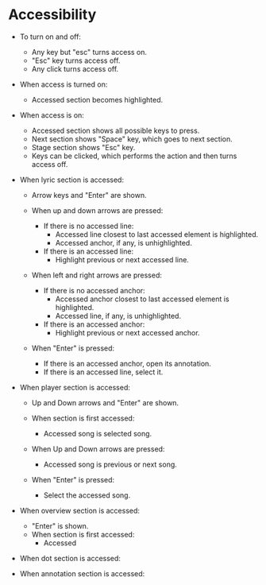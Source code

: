 # Accessibility

* To turn on and off:
    * Any key but "esc" turns access on.
    * "Esc" key turns access off.
    * Any click turns access off.

* When access is turned on:
    * Accessed section becomes highlighted.

* When access is on:
    * Accessed section shows all possible keys to press.
    * Next section shows "Space" key, which goes to next section.
    * Stage section shows "Esc" key.
    * Keys can be clicked, which performs the action and then turns access off.

* When lyric section is accessed:
    * Arrow keys and "Enter" are shown.
    * When up and down arrows are pressed:
        * If there is no accessed line:
            * Accessed line closest to last accessed element is highlighted.
            * Accessed anchor, if any, is unhighlighted.
        * If there is an accessed line:
            * Highlight previous or next accessed line.

    * When left and right arrows are pressed:
        * If there is no accessed anchor:
            * Accessed anchor closest to last accessed element is highlighted.
            * Accessed line, if any, is unhighlighted.
        * If there is an accessed anchor:
            * Highlight previous or next accessed anchor.

    * When "Enter" is pressed:
        * If there is an accessed anchor, open its annotation.
        * If there is an accessed line, select it.

* When player section is accessed:
    * Up and Down arrows and "Enter" are shown.
    * When section is first accessed:
        * Accessed song is selected song.

    * When Up and Down arrows are pressed:
        * Accessed song is previous or next song.

    * When "Enter" is pressed:
        * Select the accessed song.

* When overview section is accessed:
    * "Enter" is shown.
    * When section is first accessed:
        * Accessed

* When dot section is accessed:

* When annotation section is accessed:
